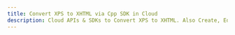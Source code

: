 ---title: Convert XPS to XHTML via Cpp SDK in Clouddescription: Cloud APIs & SDKs to Convert XPS to XHTML. Also Create, Edit & Render Microsoft Word & OpenOffice documents in the Cloud.---